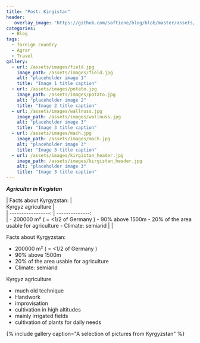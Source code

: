 ```yaml
---
title: "Post: Kirgistan"
header:
   overlay_image: "https://github.com/saftione/blog/blob/master/assets/images/kirgistan_header.jpg?raw=true"
categories:
  - Blog
tags:
  - foreign country
  - Agrar
  - Travel
gallery:
  - url: /assets/images/field.jpg
    image_path: /assets/images/field.jpg
    alt: "placeholder image 1"
    title: "Image 1 title caption"
  - url: /assets/images/potato.jpg
    image_path: /assets/images/potato.jpg
    alt: "placeholder image 2"
    title: "Image 2 title caption"
  - url: /assets/images/wallnuss.jpg
    image_path: /assets/images/wallnuss.jpg
    alt: "placeholder image 3"
    title: "Image 3 title caption"
  - url: /assets/images/mach.jpg
    image_path: /assets/images/mach.jpg
    alt: "placeholder image 3"
    title: "Image 3 title caption"
  - url: /assets/images/kirgistan_header.jpg
    image_path: /assets/images/kirgistan_header.jpg
    alt: "placeholder image 3"
    title: "Image 3 title caption"
---
```


***Agriculter in Kirgistan***

|        Facts about Kyrgyzstan:             |       
Kyrgyz agriculture        |        
| -----------------: | --------------:  
|      - 200000 m² ( = <1/2 of Germany ) - 90% above 1500m  - 20% of the area usable for agriculture  - Climate: semiarid              |               | 


Facts about Kyrgyzstan: 
- 200000 m² ( = <1/2 of Germany )
- 90% above 1500m
- 20% of the area usable for agriculture
- Climate: semiarid

Kyrgyz agriculture
- much old technique 
- Handwork
- improvisation
- cultivation in high altitudes
- mainly irrigated fields
- cultivation of plants for daily needs


{% include gallery caption="A selection of pictures from Kyrgyzstan" %}
